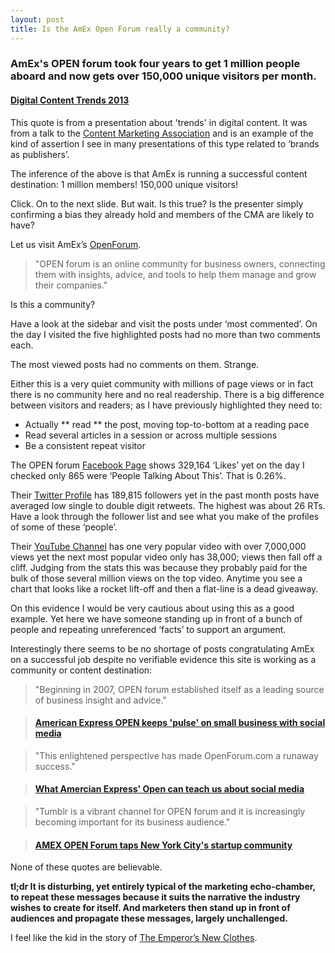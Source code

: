```yaml
---
layout: post
title: Is the AmEx Open Forum really a community?
---
```


### AmEx's OPEN forum took four years to get 1 million people aboard and now gets over 150,000 unique visitors per month.

#### <a href="http://neilperkin.typepad.com/only_dead_fish/2012/12/digital-content-trends-2013.html" rel="nofollow">Digital Content Trends 2013</a>

This quote is from a presentation about 'trends' in digital content. It was from a talk to the <a href="http://www.donotlink.com/www.the-cma.com/" rel="nofollow">Content Marketing Association</a> and is an example of the kind of assertion I see in many presentations of this type related to ‘brands as publishers’.

The inference of the above is that AmEx is running a successful content destination: 1 million members! 150,000 unique visitors!

Click. On to the next slide. But wait. Is this true? Is the presenter simply confirming a bias they already hold and members of the CMA are likely to have?

Let us visit AmEx’s <a href="http://www.openforum.com/" rel="nofollow">OpenForum</a>.

> "OPEN forum is an online community for business owners, connecting them with insights, advice, and tools to help them manage and grow their companies."

Is this a community?

Have a look at the sidebar and visit the posts under ‘most commented’. On the day I visited the five highlighted posts had no more than two comments each.

The most viewed posts had no comments on them. Strange.

Either this is a very quiet community with millions of page views or in fact there is no community here and no real readership. There is a big difference between visitors and readers; as I have previously highlighted they need to:

* Actually ** read ** the post, moving top-to-bottom at a reading pace
* Read several articles in a session or across multiple sessions
* Be a consistent repeat visitor

The OPEN forum [Facebook Page](http://www.facebook.com/Open) shows 329,164 ‘Likes’ yet on the day I checked only 865 were ‘People Talking About This’. That is 0.26%.

Their [Twitter Profile](http://twitter.com/openforum) has 189,815 followers yet in the past month posts have averaged low single to double digit retweets. The highest was about 26 RTs. Have a look through the follower list and see what you make of the profiles of some of these ‘people’.

Their [YouTube Channel](http://www.youtube.com/user/americanexpressOPEN/videos?view=0&sort=p&flow=grid) has one very popular video with over 7,000,000 views yet the next most popular video only has 38,000; views then fall off a cliff. Judging from the stats this was because they probably paid for the bulk of those several million views on the top video. Anytime you see a chart that looks like a rocket lift-off and then a flat-line is a dead giveaway.

On this evidence I would be very cautious about using this as a good example. Yet here we have someone standing up in front of a bunch of people and repeating unreferenced ‘facts’ to support an argument.

Interestingly there seems to be no shortage of posts congratulating AmEx on a successful job despite no verifiable evidence this site is working as a community or content destination:

> "Beginning in 2007, OPEN forum established itself as a leading source of business insight and advice."

> #### [American Express OPEN keeps 'pulse' on small business with social media](http://www.zdnet.com/blog/feeds/american-express-open-keeps-pulse-on-small-business-with-social-media/2019)

> "This enlightened perspective has made OpenForum.com a runaway success."

> #### [What Amercian Express' Open can teach us about social media](http://www.fastcompany.com/1669407/what-american-expresss-open-can-teach-us-about-social-media)

> "Tumblr is a vibrant channel for OPEN forum and it is increasingly becoming important for its business audience."

> #### [AMEX OPEN Forum taps New York City's startup community](http://thenextweb.com/insider/2011/11/04/amex-open-forum-taps-new-york-citys-startup-community/)

None of these quotes are believable. 

__tl;dr It is disturbing, yet entirely typical of the marketing echo-chamber, to repeat these messages because it suits the narrative the industry wishes to create for itself. And marketers then stand up in front of audiences and propagate these messages, largely unchallenged.__

I feel like the kid in the story of [The Emperor’s New Clothes](https://en.wikipedia.org/wiki/The_Emperor's_New_Clothes).


